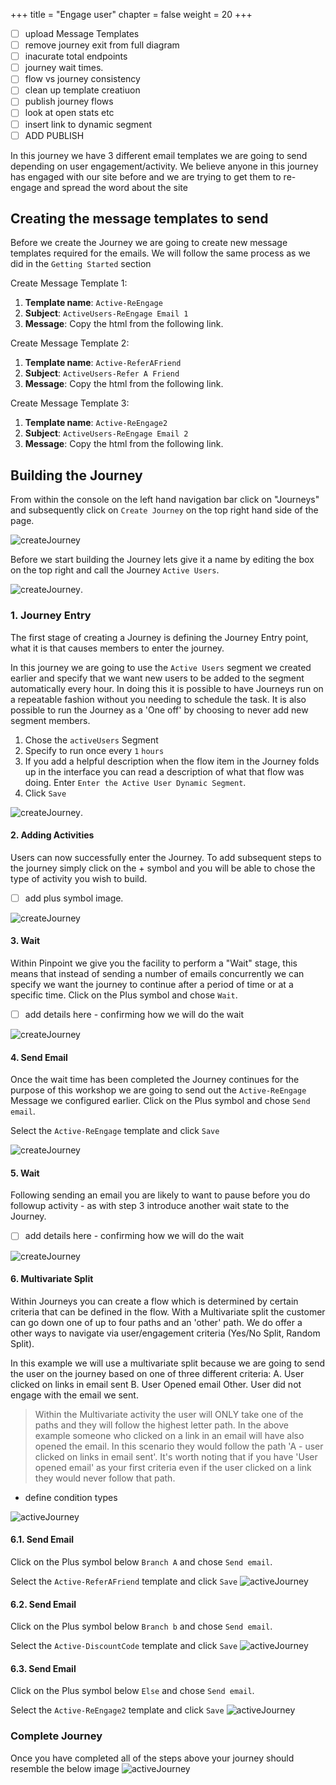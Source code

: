+++
title = "Engage user"
chapter = false
weight = 20
+++


- [ ] upload Message Templates
- [ ] remove journey exit from full diagram
- [ ] inacurate total endpoints
- [ ] journey wait times.
- [ ] flow vs journey consistency
- [ ] clean up template creatiuon
- [ ] publish journey flows
- [ ] look at open stats etc
- [ ] insert link to dynamic segment
- [ ] ADD PUBLISH
  
In this journey we have 3 different email templates we are going to send depending on user engagement/activity. We believe anyone in this journey has engaged with our site before and we are trying to get them to re-engage and spread the word about the site


## Creating the message templates to send

Before we create the Journey we are going to create new message templates required for the emails. We will follow the same process as we did in the `Getting Started` section

Create Message Template 1:  
   1.  **Template name**: ```Active-ReEngage```  
   2.  **Subject**: ```ActiveUsers-ReEngage Email 1```  
   3.  **Message**: Copy the html from the following link.  

Create Message Template 2:    
   1.  **Template name**: ```Active-ReferAFriend```  
   2.  **Subject**: ```ActiveUsers-Refer A Friend```  
   3.  **Message**: Copy the html from the following link.  

Create Message Template 3:  
   1.  **Template name**: ```Active-ReEngage2```  
   2.  **Subject**: ```ActiveUsers-ReEngage Email 2```  
   3.  **Message**: Copy the html from the following link.  

## Building the Journey

From within the console on the left hand navigation bar click on "Journeys" and subsequently click on `Create Journey` on the top right hand side of the page.

![createJourney](/images/create-journey.png)


Before we start building the Journey lets give it a name by editing the box on the top right and call the Journey `Active Users`.
  
![createJourney](/images/aJourney-create-journey.png).  

### 1. Journey Entry

The first stage of creating a Journey is defining the Journey Entry point, what it is that causes members to enter the journey.

In this journey we are going to use the `Active Users` segment we created earlier and specify that we want new users to be added to the segment automatically every hour. In doing this it is possible to have Journeys run on a repeatable fashion without you needing to schedule the task. It is also possible to run the Journey as a 'One off' by choosing to never add new segment members.

1. Chose the `activeUsers` Segment
2. Specify to run once every `1` `hours`
3. If you add a helpful description when the flow item in the Journey folds up in the interface you can read a description of what that flow was doing. Enter `Enter the Active User Dynamic Segment`.
4. Click `Save`

![createJourney](/images/aJourney-createEntry.png).

#### 2. Adding Activities

Users can now successfully enter the Journey. To add subsequent steps to the journey simply click on the + symbol and you will be able to chose the type of activity you wish to build.
- [ ] add plus symbol image.

![createJourney](/images/journey-activities.png)

#### 3. Wait

Within Pinpoint we give you the facility to perform a "Wait" stage, this means that instead of sending a number of emails concurrently we can specify we want the journey to continue after a period of time or at a specific time. Click on the Plus symbol and chose ```Wait```.

- [ ] add details here - confirming how we will do the wait

![createJourney](/images/aJourney-wait.png)

#### 4. Send Email

Once the wait time has been completed the Journey continues for the purpose of this workshop we are going to send out the ```Active-ReEngage``` Message we configured earlier.  Click on the Plus symbol and chose ```Send email```.

Select the ```Active-ReEngage``` template and click `Save`

![createJourney](/images/aJourney-send-email.png)

#### 5. Wait

Following sending an email you are likely to want to pause before you do followup activity - as with step 3 introduce another wait state to the Journey.

- [ ] add details here - confirming how we will do the wait

![createJourney](/images/aJourney-wait.png)

#### 6. Multivariate Split

Within Journeys you can create a flow which is determined by certain criteria that can be defined in the flow. With a Multivariate split the customer can go down one of up to four paths and an 'other' path. We do offer a other ways to navigate via user/engagement criteria (Yes/No Split, Random Split).

In this example we will use a multivariate split because we are going to send the user on the journey based on one of three different criteria:
A. User clicked on links in email sent
B. User Opened email
Other. User did not engage with the email we sent. 

> Within the Multivariate activity the user will ONLY take one of the paths and they will follow the highest letter path. In the above example someone who clicked on a link in an email will have also opened the email. In this scenario they would follow the path 'A - user clicked on links in email sent'. It's worth noting that if you have 'User opened email' as your first criteria even if the user clicked on a link they would never follow that path.


- define condition types

![activeJourney](/images/aJourney-mvt-split.png)

#### 6.1. Send Email

Click on the Plus symbol below `Branch A` and chose ```Send email```.

Select the ```Active-ReferAFriend``` template and click `Save`
![activeJourney](/images/aJourney-send-refer-email.png)

#### 6.2. Send Email

Click on the Plus symbol below `Branch b` and chose ```Send email```.

Select the ```Active-DiscountCode``` template and click `Save`
![activeJourney](/images/aJourney-send-discount.png)

#### 6.3. Send Email

Click on the Plus symbol below `Else` and chose ```Send email```.

Select the ```Active-ReEngage2``` template and click `Save`
![activeJourney](/images/aJourney-send-reengage2.png)

### Complete Journey

Once you have completed all of the steps above your journey should resemble the below image
![activeJourney](/images/aJourneyFull.png)

